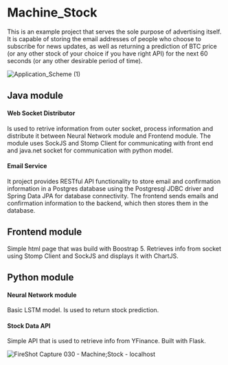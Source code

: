 # Machine_Stock

This is an example project that serves the sole purpose of advertising itself. It is capable of storing the email addresses of people who choose to subscribe for news updates, as well as returning a prediction of BTC price (or any other stock of your choice if you have right API) for the next 60 seconds (or any other desirable period of time).

![Application_Scheme (1)](https://github.com/Stee1yDan/Machine_Stock/assets/125751951/d4fd8f7f-74d6-48e6-901a-e9255ee41125)

## Java module

#### Web Socket Distributor

Is used to retrive information from outer socket, process information and distribute it between Neural Network module and Frontend module. The module uses SockJS and Stomp Client for communicating with front end and java.net socket for communication with python model.

#### Email Service

It project provides RESTful API functionality to store email and confirmation information in a Postgres database using the Postgresql JDBC driver and Spring Data JPA for database connectivity. The frontend sends emails and confirmation information to the backend, which then stores them in the database.

## Frontend module

Simple html page that was build with Boostrap 5. Retrieves info from socket using Stomp Client and SockJS and displays it with ChartJS.

## Python module

#### Neural Network module

Basic LSTM model. Is used to return stock prediction.

#### Stock Data API

Simple API that is used to retrieve info from YFinance. Built with Flask.

![FireShot Capture 030 - Machine;Stock - localhost](https://github.com/Stee1yDan/Machine_Stock/assets/125751951/a737d6cf-53f8-4749-9986-abdbdb7ade8f)

